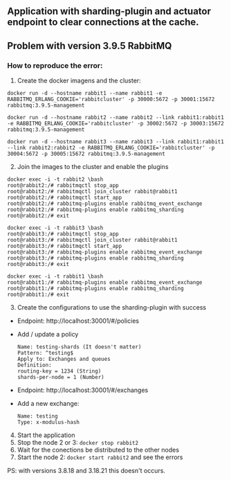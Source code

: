 ## Application with sharding-plugin and actuator endpoint to clear connections at the cache.

## Problem with version 3.9.5 RabbitMQ

### How to reproduce the error:

1) Create the docker imagens and the cluster:

`docker run -d --hostname rabbit1 --name rabbit1 -e RABBITMQ_ERLANG_COOKIE='rabbitcluster' -p 30000:5672 -p 30001:15672 rabbitmq:3.9.5-management` 

`docker run -d --hostname rabbit2 --name rabbit2 --link rabbit1:rabbit1 -e RABBITMQ_ERLANG_COOKIE='rabbitcluster' -p 30002:5672 -p 30003:15672 rabbitmq:3.9.5-management`

`docker run -d --hostname rabbit3 --name rabbit3 --link rabbit1:rabbit1 --link rabbit2:rabbit2 -e RABBITMQ_ERLANG_COOKIE='rabbitcluster' -p 30004:5672 -p 30005:15672 rabbitmq:3.9.5-management`

2) Join the images to the cluster and enable the plugins

```
docker exec -i -t rabbit2 \bash
root@rabbit2:/# rabbitmqctl stop_app
root@rabbit2:/# rabbitmqctl join_cluster rabbit@rabbit1
root@rabbit2:/# rabbitmqctl start_app
root@rabbit2:/# rabbitmq-plugins enable rabbitmq_event_exchange
root@rabbit2:/# rabbitmq-plugins enable rabbitmq_sharding
root@rabbit2:/# exit

docker exec -i -t rabbit3 \bash
root@rabbit3:/# rabbitmqctl stop_app
root@rabbit3:/# rabbitmqctl join_cluster rabbit@rabbit1
root@rabbit3:/# rabbitmqctl start_app
root@rabbit3:/# rabbitmq-plugins enable rabbitmq_event_exchange
root@rabbit3:/# rabbitmq-plugins enable rabbitmq_sharding
root@rabbit3:/# exit

docker exec -i -t rabbit1 \bash
root@rabbit1:/# rabbitmq-plugins enable rabbitmq_event_exchange
root@rabbit1:/# rabbitmq-plugins enable rabbitmq_sharding
root@rabbit1:/# exit
```

3) Create the configurations to use the sharding-plugin with success
- Endpoint: http://localhost:30001/#/policies
- Add / update a policy
  ```
  Name: testing-shards (It doesn't matter)
  Pattern: ^testing$
  Apply to: Exchanges and queues
  Definition:
  routing-key = 1234 (String)
  shards-per-node = 1 (Number)
  ```

- Endpoint: http://localhost:30001/#/exchanges
- Add a new exchange:
  ```
  Name: testing
  Type: x-modulus-hash
  ```

4) Start the application
5) Stop the node 2 or 3: `docker stop rabbit2`
6) Wait for the conections be distributed to the other nodes
7) Start the node 2: `docker start rabbit2` and see the errors

PS: with versions 3.8.18 and 3.18.21 this doesn't occurs.
